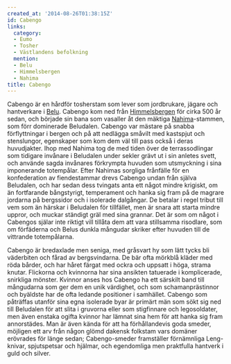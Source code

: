 ```yaml
---
created_at: '2014-08-26T01:38:15Z'
id: Cabengo
links:
  category:
  - Eumo
  - Tosher
  - Västlandens befolkning
  mention:
  - Belu
  - Himmelsbergen
  - Nahima
title: Cabengo
---
```


Cabengo är en hårdför tosherstam som lever som jordbrukare, jägare och hantverkare i [Belu]. Cabengo
kom ned från [Himmelsbergen] för cirka 500 år sedan, och började sin bana som vasaller åt den
mäktiga [Nahima]-stammen, som förr dominerade Beludalen. Cabengo var mästare på snabba
förflyttningar i bergen och på att nedlägga småvilt med kastspjut och stenslungor, egenskaper som
kom dem väl till pass också i deras huvudjakter. Ihop med Nahima tog de med tiden över de
terrassodlingar som tidigare invånare i Beludalen under sekler grävt ut i sin anletes svett, och
använde sagda invånares förkrympta huvuden som utsmyckning i sina imponerande totempålar. Efter
Nahimas sorgliga frånfälle för en konfederation av fiendestammar drevs Cabengo undan från själva
Beludalen, och har sedan dess tvingats anta ett något mindre krigiskt, om än fortfarande
bångstyrigt, temperament och hanka sig fram på de magrare jordarna på bergssidor och i isolerade
dalgångar. De betalar i regel tribut till vem som än härskar i Beludalen för tillfället, men är
snara att starta mindre uppror, och muckar ständigt gräl med sina grannar. Det är som om något i
Cabengos själar inte riktigt vill tillåta dem att vara stillsamma risodlare, som om förfäderna och
Belus dunkla mångudar skriker efter huvuden till de vittrande totempålarna.

Cabengo är bredaxlade men seniga, med gråsvart hy som lätt tycks bli väderbiten och fårad av
bergsvindarna. De bär ofta mörkblå kläder med röda bårder, och har håret färgat med ockra och
uppsatt i höga, strama knutar. Flickorna och kvinnorna har sina ansikten tatuerade i komplicerade,
snirkliga mönster. Kvinnor anses hos Cabengo ha ett särskilt band till mångudarna som ger dem en
unik värdighet, och som schamanprästinnor och byäldste har de ofta ledande positioner i samhället.
Cabengo som påträffas utanför sina egna isolerade byar är primärt män som sökt sig ned till
Beludalen för att slita i gruvorna eller som stigfinnare och legosoldater, men även enstaka ogifta
kvinnor har lämnat sina hem för att hanka sig fram annorstädes. Man är även kända för att ha
förhållandevis goda smeder, möjligen ett arv från någon glömd dakensk folkstam vars domäner
erövrades för länge sedan; Cabengo-smeder framställer förnämnliga Leng-knivar, spjutspetsar och
hjälmar, och egendomliga men praktfulla hantverk i guld och silver.

  [Belu]: Belu
  [Himmelsbergen]: Himmelsbergen
  [Nahima]: Nahima